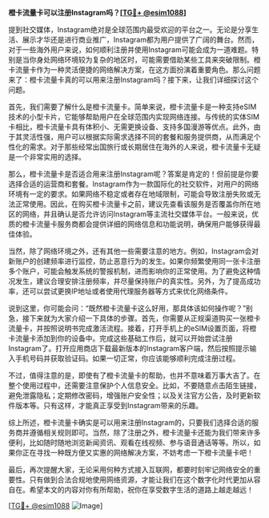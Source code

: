 **橙卡流量卡可以注册Instagram吗？[[TG💪+ @esim1088](https://t.me/s/esim1088)]**

提到社交媒体，Instagram绝对是全球范围内最受欢迎的平台之一。无论是分享生活、展示才华还是进行商业推广，Instagram都为用户提供了广阔的舞台。然而，对于一些海外用户来说，如何顺利注册并使用Instagram可能会成为一道难题。特别是当你身处网络环境较为复杂的地区时，可能需要借助某些工具来突破限制。橙卡流量卡作为一种灵活便捷的网络解决方案，在这方面扮演着重要角色。那么问题来了：橙卡流量卡真的可以用来注册Instagram吗？接下来，让我们详细探讨这个问题。

首先，我们需要了解什么是橙卡流量卡。简单来说，橙卡流量卡是一种支持eSIM技术的小型卡片，它能够帮助用户在全球范围内实现网络连接。与传统的实体SIM卡相比，橙卡流量卡具有体积小、无需更换设备、支持多国漫游等优点。此外，由于其灵活性强，用户可以根据实际需求选择不同的套餐和服务提供商，从而满足个性化的需求。对于那些经常出国旅行或长期居住在海外的人来说，橙卡流量卡无疑是一个非常实用的选择。

那么，橙卡流量卡是否适合用来注册Instagram呢？答案是肯定的！但前提是你要选择合适的运营商和套餐。Instagram作为一款国际化的社交软件，对用户的网络环境有一定的要求。如果网络不稳定或者存在地域限制，可能会导致注册失败或无法正常使用。因此，在购买橙卡流量卡之前，建议先查看该服务是否覆盖你所在地区的网络，并且确认是否允许访问Instagram等主流社交媒体平台。一般来说，优质的橙卡流量卡服务商都会提供详细的网络信息和功能说明，确保用户能够获得最佳体验。

当然，除了网络环境之外，还有其他一些需要注意的地方。例如，Instagram会对新账户的创建频率进行监控，防止恶意行为的发生。如果你频繁使用同一张卡注册多个账户，可能会触发系统的警报机制，进而影响你的正常使用。为了避免这种情况发生，建议合理安排注册频率，并尽量保持账户的真实性。另外，为了提高成功率，还可以尝试更换IP地址或者使用代理服务器等方式来优化网络条件。

说到这里，你可能会问：“既然橙卡流量卡这么好用，那具体该如何操作呢？”别急，接下来就为大家介绍一下具体的步骤。首先，你需要从正规渠道购买一张橙卡流量卡，并按照说明书完成激活流程。接着，打开手机上的eSIM设置页面，将橙卡流量卡添加到你的设备中。完成这些基础工作后，就可以开始尝试注册Instagram了。打开应用商店下载最新版本的Instagram客户端，然后按照提示输入手机号码并获取验证码。如果一切正常，你应该能够顺利完成注册过程。

不过，值得注意的是，即使有了橙卡流量卡的帮助，也并不意味着万事大吉了。在整个使用过程中，还需要注意保护个人信息安全。比如，不要随意点击陌生链接，避免泄露隐私；定期修改密码，增强账户安全性；以及关注官方公告，及时更新软件版本等。只有这样，才能真正享受到Instagram带来的乐趣。

综上所述，橙卡流量卡确实是可以用来注册Instagram的，只要我们选择合适的服务商并遵循相关规则即可。当然，除了注册之外，橙卡流量卡还能为我们带来许多便利，比如随时随地浏览新闻资讯、观看在线视频、参与语音通话等等。所以，如果你正在寻找一种既方便又实惠的网络解决方案，不妨考虑一下橙卡流量卡吧！

最后，再次提醒大家，无论采用何种方式接入互联网，都要时刻牢记网络安全的重要性。只有做到合法合规地使用网络资源，才能让我们在这个数字化时代更加从容自在。希望本文的内容对你有所帮助，祝你在享受数字生活的道路上越走越远！

[[TG💪+ @esim1088](https://t.me/s/esim1088) ![Image](https://i.postimg.cc/4NQfJmqS/Snipaste-2025-05-13-00-14-12.png)]